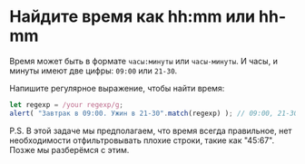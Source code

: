 # Найдите время как hh:mm или hh-mm

Время может быть в формате `часы:минуты` или `часы-минуты`. И часы, и минуты имеют две цифры: `09:00` или `21-30`.

Напишите регулярное выражение, чтобы найти время:

```js
let regexp = /your regexp/g;
alert( "Завтрак в 09:00. Ужин в 21-30".match(regexp) ); // 09:00, 21-30
```

P.S. В этой задаче мы предполагаем, что время всегда правильное, нет необходимости отфильтровывать плохие строки, такие как "45:67". Позже мы разберёмся с этим.
